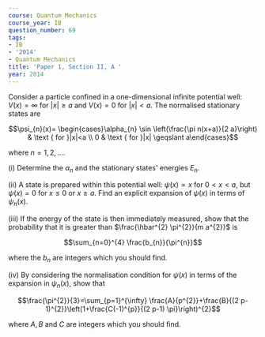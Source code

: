 ```yaml
---
course: Quantum Mechanics
course_year: IB
question_number: 69
tags:
- IB
- '2014'
- Quantum Mechanics
title: 'Paper 1, Section II, A '
year: 2014
---
```




Consider a particle confined in a one-dimensional infinite potential well: $V(x)=\infty$ for $|x| \geqslant a$ and $V(x)=0$ for $|x|<a$. The normalised stationary states are

$$\psi_{n}(x)= \begin{cases}\alpha_{n} \sin \left(\frac{\pi n(x+a)}{2 a}\right) & \text { for }|x|<a \\ 0 & \text { for }|x| \geqslant a\end{cases}$$

where $n=1,2, \ldots$.

(i) Determine the $\alpha_{n}$ and the stationary states' energies $E_{n}$.

(ii) A state is prepared within this potential well: $\psi(x) \propto x$ for $0<x<a$, but $\psi(x)=0$ for $x \leqslant 0$ or $x \geqslant a$. Find an explicit expansion of $\psi(x)$ in terms of $\psi_{n}(x) .$

(iii) If the energy of the state is then immediately measured, show that the probability that it is greater than $\frac{\hbar^{2} \pi^{2}}{m a^{2}}$ is

$$\sum_{n=0}^{4} \frac{b_{n}}{\pi^{n}}$$

where the $b_{n}$ are integers which you should find.

(iv) By considering the normalisation condition for $\psi(x)$ in terms of the expansion in $\psi_{n}(x)$, show that

$$\frac{\pi^{2}}{3}=\sum_{p=1}^{\infty} \frac{A}{p^{2}}+\frac{B}{(2 p-1)^{2}}\left(1+\frac{C(-1)^{p}}{(2 p-1) \pi}\right)^{2}$$

where $A, B$ and $C$ are integers which you should find.